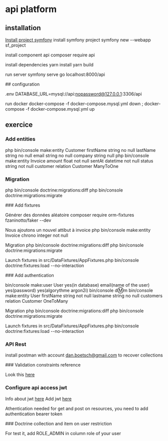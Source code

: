 # api platform

## installation

[Install project symfony](https://stackoverflow.com/questions/25749655/how-do-i-create-a-project-based-on-a-specific-version-of-symfony-using-composer#27766284)
install symfony project
symfony new --webapp sf_project

install component api
composer require api

install dependencies
yarn install
yarn build

run server
symfony serve
go localhost:8000/api

## configuration

.env
DATABASE_URL=mysql://api:nopassword@127.0.0.1:3306/api

run docker
docker-compose -f docker-compose.mysql.yml down ; docker-compose -f docker-compose.mysql.yml up

## exercice

### Add entities
php bin/console make:entity Customer firstName string no null lastName string no null email string no null company string null
php bin/console make:entity Invoice amount float not null sentAt datetime not null status string not null customer relation Customer ManyToOne 

### Migration
php bin/console doctrine:migrations:diff
php bin/console doctrine:migrations:migrate

### Add fixtures

Générer des données aléatoire
composer require orm-fixtures fzaninotto/faker --dev

Nous ajoutons un nouvel attibut à invoice
php bin/console make:entity Invoice chrono integer not null

Migration
php bin/console doctrine:migrations:diff
php bin/console doctrine:migrations:migrate

Launch fixtures in src/DataFixtures/AppFixtures.php
bin/console doctrine:fixtures:load --no-interaction

### Add authentication

bin/console make:user User yes(in database) email(name of the user) yes(password) yes(algorythme argon2i)
bin/console d:m:m
bin/console make:entity User firstName string not null lastname string no null customers relation Customer OneToMany

Migration
php bin/console doctrine:migrations:diff
php bin/console doctrine:migrations:migrate

Launch fixtures in src/DataFixtures/AppFixtures.php
bin/console doctrine:fixtures:load --no-interaction

### API Rest

install postman with account dan.boetsch@gmail.com to recover collections

### Validation constraints reference

Look this [here](https://symfony.com/doc/current/reference/constraints.html#apiplatform)

### Configure api access jwt

Info about jwt [here](https://jwt.io/#apiplatform)
Add jwt [here](https://api-platform.com/docs/core/jwt/#jwt-authentication)

Athentication needed for get and post on resources, you need to add authentication bearer token

### Doctrine collection and item on user restriction

For test it, add ROLE_ADMIN in column role of your user
